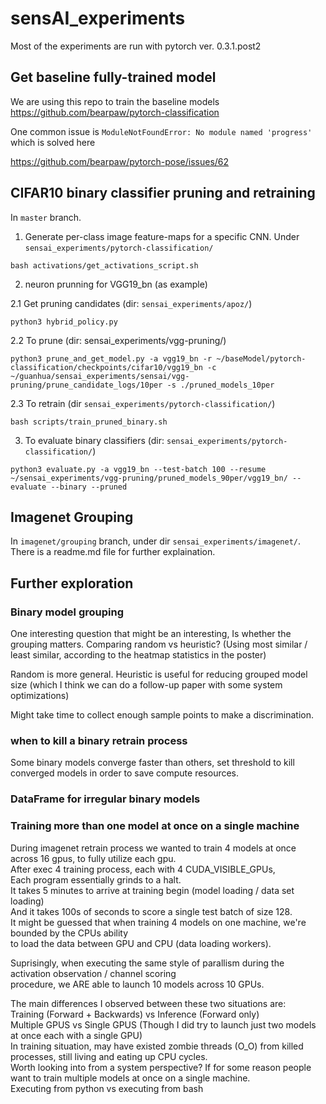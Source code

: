 # sensAI_experiments

Most of the experiments are run with pytorch ver. 0.3.1.post2

## Get baseline fully-trained model

We are using this repo to train the baseline models https://github.com/bearpaw/pytorch-classification

One common issue is `ModuleNotFoundError: No module named 'progress'` which is solved here 

https://github.com/bearpaw/pytorch-pose/issues/62

## CIFAR10 binary classifier pruning and retraining

In `master` branch.

1. Generate per-class image feature-maps for a specific CNN. Under `sensai_experiments/pytorch-classification/`

`bash activations/get_activations_script.sh`

2. neuron prunning for VGG19_bn (as example)

2.1 Get pruning candidates (dir: `sensai_experiments/apoz/`)

`python3 hybrid_policy.py`

2.2 To prune (dir: sensai_experiments/vgg-pruning/)

`python3 prune_and_get_model.py -a vgg19_bn -r ~/baseModel/pytorch-classification/checkpoints/cifar10/vgg19_bn -c ~/guanhua/sensai_experiments/sensai/vgg-pruning/prune_candidate_logs/10per -s ./pruned_models_10per`

2.3 To retrain (dir `sensai_experiments/pytorch-classification/`)

`bash scripts/train_pruned_binary.sh`

3. To evaluate binary classifiers (dir: `sensai_experiments/pytorch-classification/`)

`python3 evaluate.py -a vgg19_bn --test-batch 100 --resume ~/sensai_experiments/vgg-pruning/pruned_models_90per/vgg19_bn/ --evaluate --binary --pruned`

## Imagenet Grouping

In `imagenet/grouping` branch, under dir `sensai_experiments/imagenet/`. There is a readme.md file for further explaination.

## Further exploration

### Binary model grouping

One interesting question that might be an interesting,
Is whether the grouping matters.
Comparing random vs heuristic? (Using most similar / least similar, according to the heatmap statistics in the poster)

Random is more general. Heuristic is useful for reducing grouped model size (which I think we can do a follow-up paper with some system optimizations)

Might take time to collect enough sample points to make a discrimination.

### when to kill a binary retrain process

Some binary models converge faster than others, set threshold to kill converged models in order to save compute resources.

### DataFrame for irregular binary models

### Training more than one model at once on a single machine 
During imagenet retrain process we wanted to train 4 models at once across 16 gpus, to fully utilize each gpu. <br>
After exec 4 training process, each with 4 CUDA_VISIBLE_GPUs, <br>
Each program essentially grinds to a halt. <br>
It takes 5 minutes to arrive at training begin (model loading / data set loading) <br>
And it takes 100s of seconds to score a single test batch of size 128.  <br>
It might be guessed that when training 4 models on one machine, we're bounded by the CPUs ability <br>
to load the data between GPU and CPU (data loading workers).  <br> 

Suprisingly, when executing the same style of parallism during the activation observation / channel scoring <br>
procedure, we ARE able to launch 10 models across 10 GPUs. <br>

The main differences I observed between these two situations are: <br>
Training (Forward + Backwards) vs Inference (Forward only) <br>
Multiple GPUS vs Single GPUS (Though I did try to launch just two models at once each with a single GPU) <br>
In training situation, may have existed zombie threads (O_O) from killed processes, still living and eating up CPU cycles. <br>
Worth looking into from a system perspective? If for some reason people want to train multiple models at once on a single machine.<br>
Executing from python vs executing from bash
